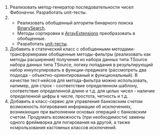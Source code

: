 1. Реализовать метод-генератор последовательности чисел Фибоначчи. Разработать unit-тесты.
2. - Реализовать обобщенный алгоритм бинарного поиска [BinarySearch](https://github.com/HannaZhuravskaya/NET.2018.Zhuravskaya/blob/master/NET1.A.2018.Zhuravskaya.02/Task2/ArrayExtensions.cs).  
   - Методы сортировки в [ArrayExtensions](https://github.com/HannaZhuravskaya/NET.2018.Zhuravskaya/blob/master/NET1.A.2018.Zhuravskaya.02/Task2/ArrayExtensions.cs) преобразовать в обобщенные.  
   - Разработать [unit-тесты](https://github.com/HannaZhuravskaya/NET.2018.Zhuravskaya/blob/master/NET1.A.2018.Zhuravskaya.02/Task2.NUnitTests/ArrayExtensionsTests.cs).
3. Добавить в статический класс с обобщенными методами-трансформерами обобщенные методы-фильтры (реализовать как методы расширения) получения из набора данных типа TSource набора данных типа TSource, логику попадания в результирующий набор инкупсулировать в функции-предикате (рассмотреть два подхода - объектно-ориентированый и функциональный). В качестве тест-кейсов для метода-фильтра можно использовать, напимер,
для строк - соответствие определенном шаблону, соответствие определенной длине и т.д.
для целых чисел - наличие определенной цифры в числе, простота, четность и т.д.
4. Добавить в класс-сервис для управления банковским счетом возможность логирования информации об исключениях, возникающих при выполнении основых операций с банковским счетом. Продумать возможность (при необходимости) замены одного фреймворка для логирования на другой, а также нсмрользования кастомных классов исключений.
